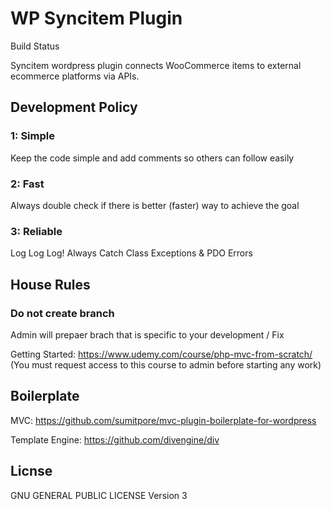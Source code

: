 WP Syncitem Plugin
==================

Build Status

Syncitem wordpress plugin connects WooCommerce items to external ecommerce platforms via APIs.


Development Policy
------------

### 1: Simple

Keep the code simple and add comments so others can follow easily

### 2: Fast

Always double check if there is better (faster) way to achieve the goal

### 3: Reliable

Log Log Log! Always Catch Class Exceptions & PDO Errors


House Rules
----------------
### Do not create branch

Admin will prepaer brach that is specific to your development / Fix


Getting Started:
https://www.udemy.com/course/php-mvc-from-scratch/
(You must request access to this course to admin before starting any work)



Boilerplate
------------

MVC:
https://github.com/sumitpore/mvc-plugin-boilerplate-for-wordpress

Template Engine:
https://github.com/divengine/div



Licnse
------------

GNU GENERAL PUBLIC LICENSE Version 3

